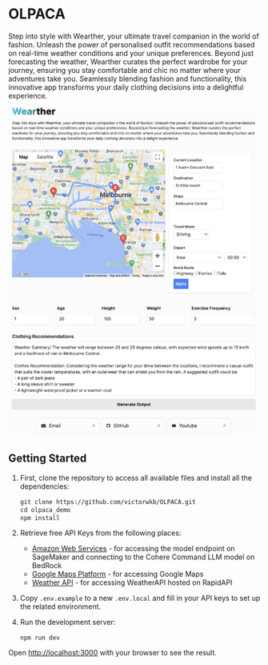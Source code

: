 # OLPACA

Step into style with Wearther, your ultimate travel companion in the world of fashion. Unleash the power of personalised outfit recommendations based on real-time weather conditions and your unique preferences. Beyond just forecasting the weather, Wearther curates the perfect wardrobe for your journey, ensuring you stay comfortable and chic no matter where your adventures take you. Seamlessly blending fashion and functionality, this innovative app transforms your daily clothing decisions into a delightful experience.

<p align="center">
    <img src="image/Website Screenshot.png" alt="Website Screenshot" width="600">
 </p>

## Getting Started

1. First, clone the repository to access all available files and install all the dependencies:
    ```
    git clone https://github.com/victorwkb/OLPACA.git
    cd olpaca_demo
    npm install 
    ```

2. Retrieve free API Keys from the following places:
    -  [Amazon Web Services](https://docs.aws.amazon.com/IAM/latest/UserGuide/security-creds.html) - for accessing the model endpoint on SageMaker and connecting to the Cohere Command LLM model on BedRock
    - [Google Maps Platform](https://developers.google.com/maps/documentation/javascript/get-api-key) - for accessing Google Maps
    - [Weather API](https://rapidapi.com/weatherapi/api/weatherapi-com?fbclid=IwAR0_sKXGpKDDypw-OpITXU_jeCFDlpy1r0EkWlBga5eJjOdcZU5K1IyETdM) - for accessing WeatherAPI hosted on RapidAPI

3. Copy `.env.example` to a new `.env.local` and fill in your API keys to set up the related environment.

4. Run the development server:

    ```bash
    npm run dev
    ```

Open [http://localhost:3000](http://localhost:3000) with your browser to see the result.
